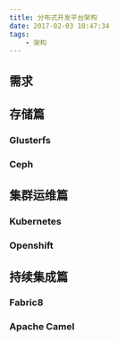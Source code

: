 ```yaml
---
title: 分布式开发平台架构
date: 2017-02-03 10:47:34
tags: 
    - 架构
---
```


## 需求

## 存储篇

### Glusterfs

### Ceph

## 集群运维篇

### Kubernetes

### Openshift

## 持续集成篇

### Fabric8

### Apache Camel

